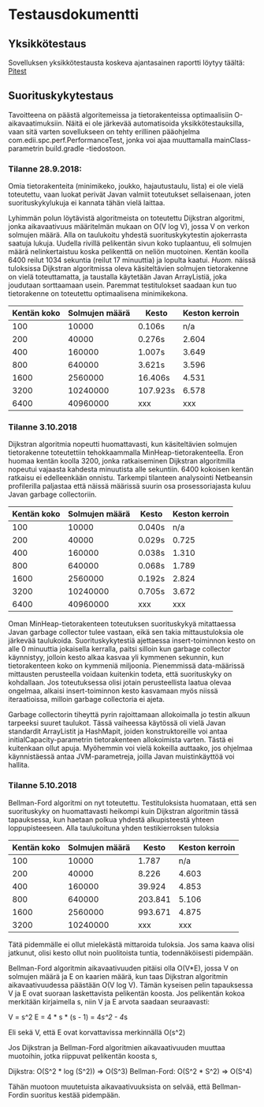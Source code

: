 # Testausdokumentti

## Yksikkötestaus
Sovelluksen yksikkötestausta koskeva ajantasainen raportti löytyy täältä: [Pitest](https://htmlpreview.github.io/?http://htmlpreview.github.io/?https://github.com/lauripaatelainen/Shortest-Path-Challenge/blob/master/Dokumentaatio/pitest/201809282217/index.html)

## Suorituskykytestaus
Tavoitteena on päästä algoritemeissa ja tietorakenteissa optimaalisiin O-aikavaatimuksiin.
Näitä ei ole järkevää automatisoida yksikkötestauksilla, vaan sitä varten sovellukseen on tehty erillinen pääohjelma com.edii.spc.perf.PerformanceTest, jonka voi ajaa muuttamalla mainClass-parametrin build.gradle -tiedostoon. 

### Tilanne 28.9.2018:
Omia tietorakenteita (minimikeko, joukko, hajautustaulu, lista) ei ole vielä toteutettu, vaan luokat perivät Javan valmiit toteutukset sellaisenaan, joten suorituskykylukuja ei kannata tähän vielä laittaa. 

Lyhimmän polun löytävistä algoritmeista on toteutettu Dijkstran algoritmi, jonka aikavaativuus määritelmän mukaan on O(V log V), jossa V on verkon solmujen määrä.
Alla on taulukoitu yhdestä suorituskykytestin ajokerrasta saatuja lukuja. Uudella rivillä pelikentän sivun koko tuplaantuu, eli solmujen määrä nelinkertaistuu koska pelikenttä on neliön muotoinen. 
Kentän koolla 6400 reilut 1034 sekuntia (reilut 17 minuuttia) ja lopulta kaatui.
*Huom.* näissä tuloksissa Dijkstran algoritmissa oleva käsiteltävien solmujen tietorakenne on vielä toteuttamatta, ja taustalla käytetään Javan ArrayListiä, joka joudutaan sorttaamaan usein. 
Paremmat testitulokset saadaan kun tuo tietorakenne on toteutettu optimaalisena minimikekona. 

Kentän koko | Solmujen määrä | Kesto    | Keston kerroin
------------|----------------|----------|---------------
100         | 10000          | 0.106s   | n/a
200         | 40000          | 0.276s   | 2.604
400         | 160000         | 1.007s   | 3.649
800         | 640000         | 3.621s   | 3.596
1600        | 2560000        | 16.406s  | 4.531
3200        | 10240000       | 107.923s | 6.578
6400        | 40960000       | xxx      | xxx

### Tilanne 3.10.2018
Dijkstran algoritmia nopeutti huomattavasti, kun käsiteltävien solmujen tietorakenne toteutettiin tehokkaammalla MinHeap-tietorakenteella. 
Eron huomaa kentän koolla 3200, jonka ratkaiseminen Dijkstran algoritmilla nopeutui vajaasta kahdesta minuutista alle sekuntiin.
6400 kokoisen kentän ratkaisu ei edelleenkään onnistu. Tarkempi tilanteen analysointi Netbeansin profilerilla paljastaa että näissä määrissä suurin osa prosessoriajasta kuluu Javan garbage collectoriin. 

Kentän koko | Solmujen määrä | Kesto    | Keston kerroin
------------|----------------|----------|---------------
100         | 10000          | 0.040s   | n/a
200         | 40000          | 0.029s   | 0.725
400         | 160000         | 0.038s   | 1.310
800         | 640000         | 0.068s   | 1.789
1600        | 2560000        | 0.192s   | 2.824
3200        | 10240000       | 0.705s   | 3.672
6400        | 40960000       | xxx      | xxx

Oman MinHeap-tietorakenteen toteutuksen suorituskykyä mitattaessa Javan garbage collector tulee vastaan, eikä sen takia mittaustuloksia ole järkevää taulukoida.
Suorituskykytestiä ajettaessa insert-toiminnon kesto on alle 0 minuuttia jokaisella kerralla, paitsi silloin kun garbage collector käynnistyy, jolloin kesto alkaa kasvaa yli kymmenen sekunnin, kun tietorakenteen koko on kymmeniä miljoonia.
Pienemmissä data-määrissä mittausten perusteella voidaan kuitenkin todeta, että suorituskyky on kohdallaan. Jos toteutuksessa olisi jotain perusteellista laatua olevaa ongelmaa, alkaisi insert-toiminnon kesto kasvamaan myös niissä iteraatioissa, milloin garbage collectoria ei ajeta.

Garbage collectorin tiheyttä pyrin rajoittamaan allokoimalla jo testin alkuun tarpeeksi suuret taulukot.
Tässä vaiheessa käytössä oli vielä Javan standardit ArrayListit ja HashMapit, joiden konstruktoreille voi antaa initialCapacity-parametrin tietorakenteen allokoimista varten.
Tästä ei kuitenkaan ollut apuja.
Myöhemmin voi vielä kokeilla auttaako, jos ohjelmaa käynnistäessä antaa JVM-parametreja, joilla Javan muistinkäyttöä voi hallita. 

### Tilanne 5.10.2018

Bellman-Ford algoritmi on nyt toteutettu. Testituloksista huomataan, että sen suorituskyky on huomattavasti heikompi kuin Dijkstran algoritmin tässä tapauksessa, kun haetaan polkua yhdestä alkupisteestä yhteen loppupisteeseen.
Alla taulukoituna yhden testikierroksen tuloksia

Kentän koko | Solmujen määrä | Kesto   | Keston kerroin
------------|----------------|---------|---------------
100         | 10000          | 1.787   | n/a
200         | 40000          | 8.226   | 4.603
400         | 160000         | 39.924  | 4.853
800         | 640000         | 203.841 | 5.106
1600        | 2560000        | 993.671 | 4.875
3200        | 10240000       | xxx     | xxx

Tätä pidemmälle ei ollut mielekästä mittaroida tuloksia. Jos sama kaava olisi jatkunut, olisi kesto ollut noin puolitoista tuntia, todennäköisesti pidempään. 

Bellman-Ford algoritmin aikavaativuuden pitäisi olla O(V*E), jossa V on solmujen määrä ja E on kaarien määrä, kun taas Dijkstran algoritmin aikavaativuudessa päästään O(V log V). 
Tämän kyseisen pelin tapauksessa V ja E ovat suoraan laskettavista pelikentän koosta. Jos pelikentän kokoa merkitään kirjaimella s, niin V ja E arvota saadaan seuraavasti:

V = s^2
E = 4 * s * (s - 1) = 4*s^2 - 4*s

Eli sekä V, että E ovat korvattavissa merkinnällä O(s^2)

Jos Dijkstran ja Bellman-Ford algoritmien aikavaativuuden muuttaa muotoihin, jotka riippuvat pelikentän koosta s, 

Dijkstra: O(S^2 * log (S^2)) => O(S^3)
Bellman-Ford: O(S^2 * S^2) => O(S^4)

Tähän muotoon muutetuista aikavaativuuksista on selvää, että Bellman-Fordin suoritus kestää pidempään. 

